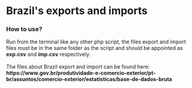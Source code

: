 <h1>Brazil's exports and imports</h1>

<h3>How to use?</h3>
Run from the terminal like any other php script, the files
export and import files must be in the same folder as the script and should be appointed as <b>exp.csv</b> and <b>imp.csv</b> respectively.<br/>
<br/>
The files about Brazil export and import can be found here: <b>https://www.gov.br/produtividade-e-comercio-exterior/pt-br/assuntos/comercio-exterior/estatisticas/base-de-dados-bruta</b>